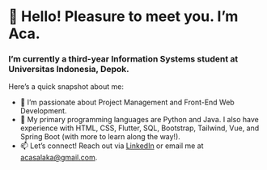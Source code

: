 <h1>👋 Hello! Pleasure to meet you. I’m <b>Aca</b>.</h1>

<h3>I’m currently a third-year Information Systems student at Universitas Indonesia, Depok.</h3>

<p>Here’s a quick snapshot about me:</p>

<ul>
  <li>👀 I’m passionate about Project Management and Front-End Web Development.</li>
  <li>🌱 My primary programming languages are Python and Java. I also have experience with HTML, CSS, Flutter, SQL, Bootstrap, Tailwind, Vue, and Spring Boot (with more to learn along the way!).</li>
  <li>📫 Let’s connect! Reach out via <a href="https://www.linkedin.com/in/acasalaka/" target="_blank">LinkedIn</a> or email me at <a href="mailto:acasalaka@gmail.com">acasalaka@gmail.com</a>.</li>
</ul>
